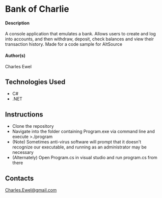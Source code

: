 # Bank of Charlie

#### Description

A console application that emulates a bank. Allows users to create and log into accounts, and then withdraw, deposit, check balances and view their transaction history. Made for a code sample for AltSource

#### Author(s)
Charles Ewel

## Technologies Used

* C#
* .NET

## Instructions

* Clone the repository
* Navigate into the folder containing Program.exe via command line and execute >./program
* (Note) Sometimes anti-virus software will prompt that it doesn't recognize our executable, and running as an administrator may be necessary
* (Alternately) Open Program.cs in visual studio and run program.cs from there

## Contacts

Charles.Ewel@gmail.com
